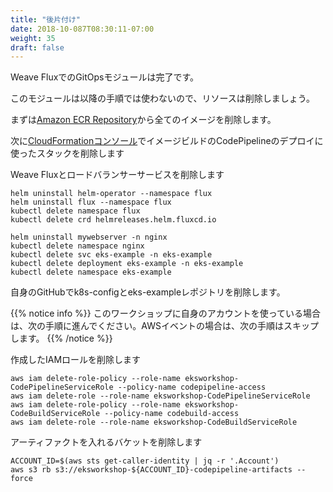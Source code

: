 ```yaml
---
title: "後片付け"
date: 2018-10-087T08:30:11-07:00
weight: 35
draft: false
---
```


<!--
Congratulations on completing the GitOps with Weave Flux module. 
-->
Weave FluxでのGitOpsモジュールは完了です。

<!--
This module is not used in subsequent steps, so you can remove the resources now, or at the end of the workshop.
-->
このモジュールは以降の手順では使わないので、リソースは削除しましょう。

<!--
First, delete all images from the [Amazon ECR Repository](https://console.aws.amazon.com/ecr/repositories).
-->
まずは[Amazon ECR Repository](https://console.aws.amazon.com/ecr/repositories)から全てのイメージを削除します。

<!--
Next, go to the [CloudFormation Console](https://console.aws.amazon.com/cloudformation/) and delete the stack used to deploy the image build CodePipeline
-->
次に[CloudFormationコンソール](https://console.aws.amazon.com/cloudformation/)でイメージビルドのCodePipelineのデプロイに使ったスタックを削除します

<!--
Now, delete Weave Flux and your load balanced services
-->
Weave Fluxとロードバランサーサービスを削除します

```
helm uninstall helm-operator --namespace flux
helm uninstall flux --namespace flux
kubectl delete namespace flux 
kubectl delete crd helmreleases.helm.fluxcd.io

helm uninstall mywebserver -n nginx
kubectl delete namespace nginx
kubectl delete svc eks-example -n eks-example
kubectl delete deployment eks-example -n eks-example
kubectl delete namespace eks-example
```

<!--
Optionally go to GitHub and delete your k8s-config and eks-example repositories.  
-->
自身のGitHubでk8s-configとeks-exampleレポジトリを削除します。

<!--
{{% notice info %}}
If you are using your own account for this workshop, continue with the below steps.  If doing this at an AWS event, skip the steps below.
{{% /notice %}}
-->
{{% notice info %}}
このワークショップに自身のアカウントを使っている場合は、次の手順に進んでください。AWSイベントの場合は、次の手順はスキップします。
{{% /notice %}}

<!--
Remove IAM roles you previously created 
-->
作成したIAMロールを削除します

```
aws iam delete-role-policy --role-name eksworkshop-CodePipelineServiceRole --policy-name codepipeline-access 
aws iam delete-role --role-name eksworkshop-CodePipelineServiceRole
aws iam delete-role-policy --role-name eksworkshop-CodeBuildServiceRole --policy-name codebuild-access 
aws iam delete-role --role-name eksworkshop-CodeBuildServiceRole
```

<!--
Remove the artifact bucket you previously created 
-->
アーティファクトを入れるバケットを削除します
```
ACCOUNT_ID=$(aws sts get-caller-identity | jq -r '.Account')
aws s3 rb s3://eksworkshop-${ACCOUNT_ID}-codepipeline-artifacts --force
```

